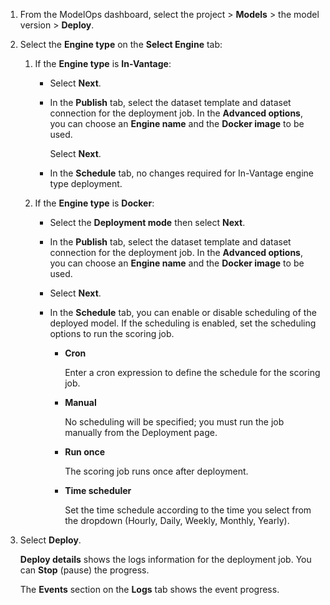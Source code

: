 1.  From the ModelOps dashboard, select the project > **Models** > the model version > **Deploy**.


1.  Select the **Engine type** on the **Select Engine** tab:

    1.  If the **Engine type** is **In-Vantage**:

        -   Select **Next**.


        -   In the **Publish** tab, select the dataset template and dataset connection for the deployment job. In the **Advanced options**, you can choose an **Engine name** and the **Docker image** to be used.

            Select **Next**.


        -   In the **Schedule** tab, no changes required for In-Vantage engine type deployment.


    1.  If the **Engine type** is **Docker**:

        -   Select the **Deployment mode** then select **Next**.


        -   In the **Publish** tab, select the dataset template and dataset connection for the deployment job. In the **Advanced options**, you can choose an **Engine name** and the **Docker image** to be used.


        -   Select **Next**.


        -   In the **Schedule** tab, you can enable or disable scheduling of the deployed model. If the scheduling is enabled, set the scheduling options to run the scoring job.

            -   **Cron**

                Enter a cron expression to define the schedule for the scoring job.


            -   **Manual**

                No scheduling will be specified; you must run the job manually from the Deployment page.


            -   **Run once**

                The scoring job runs once after deployment.


            -   **Time scheduler**

                Set the time schedule according to the time you select from the dropdown (Hourly, Daily, Weekly, Monthly, Yearly).


1.  Select **Deploy**.

    **Deploy details** shows the logs information for the deployment job. You can **Stop** (pause) the progress.

    The **Events** section on the **Logs** tab shows the event progress.


